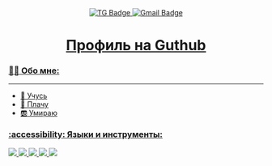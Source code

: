   <div id="badges" align="center">
    <a href = "https://web.telegram.org/k/#@Sigitora">
      <img src = "https://img.shields.io/badge/TG-blue?style=for-the-badge&logo=TG&logoColor=white" alt="TG Badge"
    </a>
     <a href = "https://mail.google.com/mail/u/3/#inbox">
      <img src = "https://img.shields.io/badge/GMAIL-red?style=for-the-badge&logo=Gmail&logoColor=white" alt="Gmail Badge"
    </a>
  </div>

  <div id="viewprof" align="center">
    <img src = "https://komarev.com/ghpvc/?username=Sigitora&style=flat-square&color=blue" alt=""/>
  </div>

  <div id="heythere" align="center">
    <h1>Профиль на Guthub</h1>
  </div>

  ### :man_technologist: Обо мне:
  ---
  - :hear_no_evil: Учусь
  - :abacus: Плачу
  - :ab: Умираю
  
  ### :accessibility: Языки и инструменты:

  <div>
    <img src="https://github.com/devicons/devicon/blob/master/icons/css3/css3-original.svg width:40 height:40 "/>  
    <img src="https://github.com/devicons/devicon/blob/master/icons/html5/html5-original.svg width:40 height:40"/>
    <img src="https://github.com/devicons/devicon/blob/master/icons/git/git-original.svg width:40 height:40"/>
    <img src="https://github.com/devicons/devicon/blob/master/icons/javascript/javascript-original.svg width:40 height:40"/>
    <img src="https://github.com/devicons/devicon/blob/master/icons/python/python-original.svg width:40 height:40"/>
  </div>
